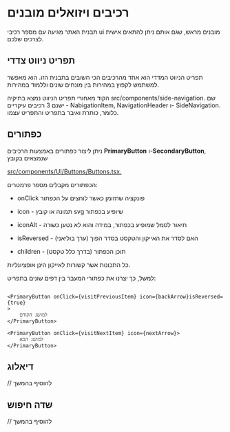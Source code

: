 # רכיבים ויזואלים מובנים

תבנית האתר מגיעה עם מספר רכיבי ui מובנים מראש, שגם אותם ניתן להתאים אישית לצרכים שלכם.


## תפריט ניווט צדדי 
תפריט הניווט המדדי הוא אחד מהרכיבים הכי חשובים בתבנית הזו. הוא מאפשר למשתמש לקפוץ במהירות בין מונחים שונים  וללמוד במהירות.

הקוד מאחורי תפריט הניווט נמצא בתיקיה src/components/side-navigation. שם ישנם 3 רכיבים עיקריים - NabigationItem, NavigationHeader ו- SideNavigation.
כלומר, כותרת ואיבר בתפריט והתפריט עצמו.


## כפתורים

ניתן ליצור כפתורים באמצעות הרכיבים **PrimaryButton** ו-**SecondaryButton**, שנמצאים בקובץ

<a href="https://github.com/talisraeli/Yeda/blob/main/src/components/UI/Buttons/Buttons.tsx">
src/components/UI/Buttons/Buttons.tsx.
</a>

הכפתורים מקבלים מספר פרמטרים:

- onClick פונקציה שתזומן כאשר לוחצים על הכפתור

- icon - תמונה או קובץ svg שיופיע בכפתור

- iconAlt - תיאור לסמל שמופיע בכפתור, במידה והוא לא נטען כשורה

- isReversed - האם לסדר את האייקון והטקסט בסדר הפוך (ערך בוליאני)

- children - תוכן הכפתור
  (בדרך כלל טקסט)

כל התכונות אשר קשורות לאייקון הינן אופציונליות.

למשל, כך יצרנו את כפתורי המעבר בין דפים שונים בתפריט:

```tsx

<PrimaryButton onClick={visitPreviousItem} icon={backArrow}isReversed={true}
>
    למושג הקודם
</PrimaryButton>

<PrimaryButton onClick={visitNextItem} icon={nextArrow}>
    למושג הבא
</PrimaryButton>
```

## דיאלוג

// להוסיף בהמשך

## שדה חיפוש

// להוסיף בהמשך
